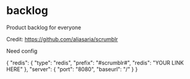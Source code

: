 # backlog
Product backlog for everyone

Credit: https://github.com/aliasaria/scrumblr

Need config

{
  "redis": {
    "type": "redis",
    "prefix": "#scrumblr#",
    "redis": "YOUR LINK HERE"
  },
  "server": {
    "port": "8080",
    "baseurl": "/"
  }
}
